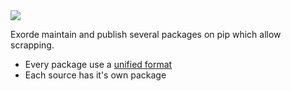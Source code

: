 <img src="https://img.shields.io/badge/how%20to-scrap-blue?style=for-the-badge" />

Exorde maintain and publish several packages on pip which allow scrapping.

- Every package use a [unified format](../schema)
- Each source has it's own package
